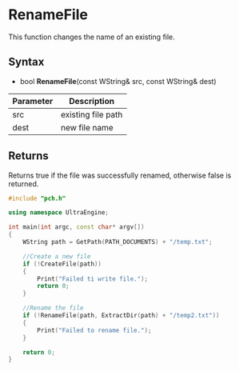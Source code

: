 # RenameFile
This function changes the name of an existing file.

## Syntax 
- bool **RenameFile**(const WString& src, const WString& dest)

| Parameter | Description |
|---|---|
| src | existing file path |
| dest | new file name |

## Returns
Returns true if the file was successfully renamed, otherwise false is returned.

```c++
#include "pch.h"

using namespace UltraEngine;

int main(int argc, const char* argv[])
{
	WString path = GetPath(PATH_DOCUMENTS) + "/temp.txt";

	//Create a new file
	if (!CreateFile(path))
	{
		Print("Failed ti write file.");
		return 0;
	}

	//Rename the file
	if (!RenameFile(path, ExtractDir(path) + "/temp2.txt"))
	{
		Print("Failed to rename file.");
	}

	return 0;
}
```
